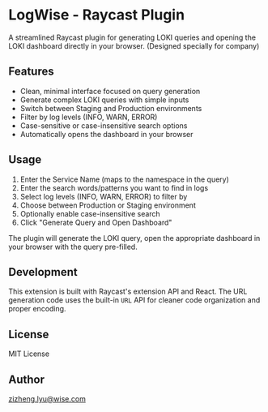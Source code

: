 # LogWise - Raycast Plugin

A streamlined Raycast plugin for generating LOKI queries and opening the LOKI dashboard directly in your browser. (Designed specially for company)

## Features

- Clean, minimal interface focused on query generation
- Generate complex LOKI queries with simple inputs
- Switch between Staging and Production environments
- Filter by log levels (INFO, WARN, ERROR)
- Case-sensitive or case-insensitive search options
- Automatically opens the dashboard in your browser

## Usage

1. Enter the Service Name (maps to the namespace in the query)
2. Enter the search words/patterns you want to find in logs
3. Select log levels (INFO, WARN, ERROR) to filter by
4. Choose between Production or Staging environment
5. Optionally enable case-insensitive search
6. Click "Generate Query and Open Dashboard"

The plugin will generate the LOKI query, open the appropriate dashboard in your browser with the query pre-filled.

## Development

This extension is built with Raycast's extension API and React. The URL generation code uses the built-in `URL` API for cleaner code organization and proper encoding.

## License

MIT License


## Author

zizheng.lyu@wise.com
